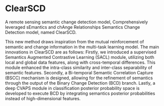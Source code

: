 # ClearSCD
A remote sensing semantic change detection model, Comprehensively leveraged sEmantics and chAnge Relationships Semantics Change Detection model, named ClearSCD.

This new method draws inspiration from the mutual reinforcement of semantic and change information in the multi-task learning model. 
The main innovations in ClearSCD are as follows: Firstly, we introduced a supervised Semantics Augmented Contrastive Learning (SACL) module, utilizing both local and global data features, along with cross-temporal differences. 
This module enhanced the intra-class similarity and inter-class separability of semantic features. 
Secondly, a Bi-temporal Semantic Correlation Capture (BSCC) mechanism is designed, allowing for the refinement of semantics through the output of the Binary Change Detection (BCD) branch.
Lastly, a deep CVAPS module in classification posterior probability space is developed to execute BCD by integrating semantics posterior probabilities instead of high-dimensional features.
